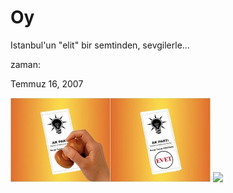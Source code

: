 # Oy
Istanbul'un "elit" bir semtinden, sevgilerle...







zaman:

Temmuz 16, 2007










![](akp2.JPG)
![](k%252010%2520std.jpg)
